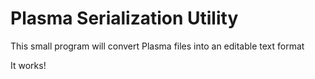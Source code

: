 # Plasma Serialization Utility

This small program will convert Plasma files into an editable text format
    
It works!
